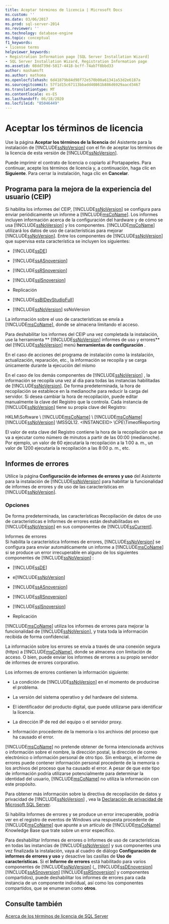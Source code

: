 ```yaml
---
title: Aceptar términos de licencia | Microsoft Docs
ms.custom: ''
ms.date: 03/06/2017
ms.prod: sql-server-2014
ms.reviewer: ''
ms.technology: database-engine
ms.topic: conceptual
f1_keywords:
- license terms
helpviewer_keywords:
- Registration Information page [SQL Server Installation Wizard]
- SQL Server Installation Wizard, Registration Information page
ms.assetid: 08dd739d-5817-4418-bcff-74ab7f8bbd33
author: mashamsft
ms.author: mathoma
ms.openlocfilehash: 6d41879b84d98f72e570b00a61341a53d2e6187a
ms.sourcegitcommit: 57f1d15c67113bbadd40861b886d6929aacd3467
ms.translationtype: MT
ms.contentlocale: es-ES
ms.lasthandoff: 06/18/2020
ms.locfileid: "85046449"
---
```

# <a name="accept-license-terms"></a>Aceptar los términos de licencia
  Use la página **Aceptar los términos de la licencia** del Asistente para la instalación de [!INCLUDE[ssNoVersion](../../includes/ssnoversion-md.md)] con el fin de aceptar los términos de la licencia de esta versión de [!INCLUDE[ssNoVersion](../../includes/ssnoversion-md.md)].  
  
 Puede imprimir el contrato de licencia o copiarlo al Portapapeles. Para continuar, acepte los términos de licencia y, a continuación, haga clic en **Siguiente**. Para cerrar la instalación, haga clic en **Cancelar**.  
  
## <a name="customer-experience-improvement-program-ceip"></a>Programa para la mejora de la experiencia del usuario (CEIP)  
 Si habilita los informes del CEIP, [!INCLUDE[ssNoVersion](../../includes/ssnoversion-md.md)] se configura para enviar periódicamente un informe a [!INCLUDE[msCoName](../../includes/msconame-md.md)]. Los informes incluyen información acerca de la configuración del hardware y de cómo se usa [!INCLUDE[ssNoVersion](../../includes/ssnoversion-md.md)] y los componentes. [!INCLUDE[msCoName](../../includes/msconame-md.md)] utilizará los datos de uso de características para mejorar [!INCLUDE[ssNoVersion](../../includes/ssnoversion-md.md)]. Entre los componentes de [!INCLUDE[ssNoVersion](../../includes/ssnoversion-md.md)] que supervisa esta característica se incluyen los siguientes:  
  
-   [!INCLUDE[ssDE](../../includes/ssde-md.md)]  
  
-   [!INCLUDE[ssASnoversion](../../includes/ssasnoversion-md.md)]  
  
-   [!INCLUDE[ssRSnoversion](../../includes/ssrsnoversion-md.md)]  
  
-   [!INCLUDE[ssISnoversion](../../includes/ssisnoversion-md.md)]  
  
-   Replicación  
  
-   [!INCLUDE[ssBIDevStudioFull](../../includes/ssbidevstudiofull-md.md)]  
  
-   [!INCLUDE[ssNoVersion](../../includes/ssnoversion-md.md)] ssNoVersion  
  
 La información sobre el uso de características se envía a [!INCLUDE[msCoName](../../includes/msconame-md.md)], donde se almacena limitando el acceso.  
  
 Para deshabilitar los informes del CEIP una vez completada la instalación, use la herramienta ** [!INCLUDE[ssNoVersion](../../includes/ssnoversion-md.md)] informes de uso y errores** del [!INCLUDE[ssNoVersion](../../includes/ssnoversion-md.md)] menú **herramientas de configuración** .  
  
 En el caso de acciones del programa de instalación como la instalación, actualización, reparación, etc., la información se recopila y se carga únicamente durante la ejecución del mismo  
  
 En el caso de los demás componentes de [!INCLUDE[ssNoVersion](../../includes/ssnoversion-md.md)] , la información se recopila una vez al día para todas las instancias habilitadas de [!INCLUDE[ssNoVersion](../../includes/ssnoversion-md.md)]. De forma predeterminada, la hora de recopilación se establece en la medianoche para reducir la carga del servidor. Si desea cambiar la hora de recopilación, puede editar manualmente la clave del Registro que la controla. Cada instancia de [!INCLUDE[ssNoVersion](../../includes/ssnoversion-md.md)] tiene su propia clave del Registro:  
  
 HKLM\Software \\ [!INCLUDE[msCoName](../../includes/msconame-md.md)] \\ [!INCLUDE[msCoName](../../includes/msconame-md.md)] [!INCLUDE[ssNoVersion](../../includes/ssnoversion-md.md)] \MSSQL12. \<INSTANCEID> \CPE\TimeofReporting  
  
 El valor de esta clave del Registro contiene la hora de la recopilación que se va a ejecutar como número de minutos a partir de las 00:00 (medianoche). Por ejemplo, un valor de 60 ejecutaría la recopilación a la 1:00 a. m., un valor de 1200 ejecutaría la recopilación a las 8:00 p. m., etc.  
  
## <a name="error-reporting"></a>Informes de errores  
 Utilice la página **Configuración de informes de errores y uso** del Asistente para la instalación de [!INCLUDE[ssNoVersion](../../includes/ssnoversion-md.md)] para habilitar la funcionalidad de informes de errores y de uso de las características en [!INCLUDE[ssNoVersion](../../includes/ssnoversion-md.md)].  
  
### <a name="options"></a>Opciones  
 De forma predeterminada, las características Recopilación de datos de uso de características e Informes de errores están deshabilitadas en [!INCLUDE[ssNoVersion](../../includes/ssnoversion-md.md)] en sus componentes de [!INCLUDE[ssCurrent](../../includes/sscurrent-md.md)].  
  
 Informes de errores  
 Si habilita la característica Informes de errores, [!INCLUDE[ssNoVersion](../../includes/ssnoversion-md.md)] se configura para enviar automáticamente un informe a [!INCLUDE[msCoName](../../includes/msconame-md.md)] si se produce un error irrecuperable en alguno de los siguientes componentes de [!INCLUDE[ssNoVersion](../../includes/ssnoversion-md.md)] :  
  
-   [!INCLUDE[ssDE](../../includes/ssde-md.md)]  
  
-   e[!INCLUDE[ssNoVersion](../../includes/ssnoversion-md.md)]  
  
-   [!INCLUDE[ssASnoversion](../../includes/ssasnoversion-md.md)]  
  
-   [!INCLUDE[ssRSnoversion](../../includes/ssrsnoversion-md.md)]  
  
-   [!INCLUDE[ssISnoversion](../../includes/ssisnoversion-md.md)]  
  
-   Replicación  
  
 [!INCLUDE[msCoName](../../includes/msconame-md.md)] utiliza los informes de errores para mejorar la funcionalidad de [!INCLUDE[ssNoVersion](../../includes/ssnoversion-md.md)], y trata toda la información recibida de forma confidencial.  
  
 La información sobre los errores se envía a través de una conexión segura (https) a [!INCLUDE[msCoName](../../includes/msconame-md.md)], donde se almacena con limitación de acceso. O bien, puede enviar los informes de errores a su propio servidor de informes de errores corporativo.  
  
 Los informes de errores contienen la información siguiente:  
  
-   La condición de [!INCLUDE[ssNoVersion](../../includes/ssnoversion-md.md)] en el momento de producirse el problema.  
  
-   La versión del sistema operativo y del hardware del sistema.  
  
-   El identificador del producto digital, que puede utilizarse para identificar la licencia.  
  
-   La dirección IP de red del equipo o el servidor proxy.  
  
-   Información procedente de la memoria o los archivos del proceso que ha causado el error.  
  
 [!INCLUDE[msCoName](../../includes/msconame-md.md)] no pretende obtener de forma intencionada archivos o información sobre el nombre, la dirección postal, la dirección de correo electrónico o información personal de otro tipo. Sin embargo, el informe de errores puede contener información personal procedente de la memoria o los archivos del proceso que ha causado el error. A pesar de que este tipo de información podría utilizarse potencialmente para determinar la identidad del usuario, [!INCLUDE[msCoName](../../includes/msconame-md.md)] no utiliza la información con este propósito.  
  
 Para obtener más información sobre la directiva de recopilación de datos y privacidad de [!INCLUDE[ssNoVersion](../../includes/ssnoversion-md.md)] , vea la [Declaración de privacidad de Microsoft SQL Server](../../../2014/getting-started/microsoft-sql-server-privacy-statement.md).  
  
 Si habilita Informes de errores y se produce un error irrecuperable, podría ver en el registro de eventos de Windows una respuesta procedente de [!INCLUDE[msCoName](../../includes/msconame-md.md)] que apunte a un artículo de [!INCLUDE[msCoName](../../includes/msconame-md.md)] Knowledge Base que trate sobre un error específico.  
  
 Para deshabilitar Informes de errores o Informes de uso de características en todas las instancias de [!INCLUDE[ssNoVersion](../../includes/ssnoversion-md.md)] y sus componentes una vez finalizada la instalación, vaya al cuadro de diálogo **Configuración de informes de errores y uso** y desactive las casillas de **Uso de características**. Si el **Informe de errores** está habilitado para varios componentes de [!INCLUDE[ssNoVersion](../../includes/ssnoversion-md.md)] (,, [!INCLUDE[ssDEnoversion](../../includes/ssdenoversion-md.md)] [!INCLUDE[ssASnoversion](../../includes/ssasnoversion-md.md)] [!INCLUDE[ssRSnoversion](../../includes/ssrsnoversion-md.md)] y componentes compartidos), puede deshabilitar los informes de errores para cada instancia de un componente individual, así como los componentes compartidos, que se enumeran como **otros**.  
  
## <a name="see-also"></a>Consulte también  
 [Acerca de los términos de licencia de SQL Server](../../../2014/getting-started/about-the-sql-server-license-terms.md)  
  
  
